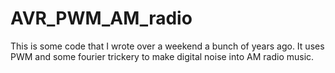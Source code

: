 # AVR_PWM_AM_radio

This is some code that I wrote over a weekend a bunch of years ago.  It uses PWM and some fourier trickery to make digital noise into AM radio music.
